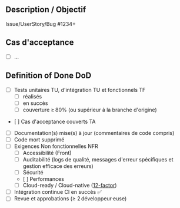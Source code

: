 Description / Objectif
----------------------

Issue/UserStory/Bug #1234+

Cas d'acceptance
----------------

- [ ] …

Definition of Done <abbr>DoD</abbr>
-----------------------------------

- [ ] Tests unitaires <abbr>TU</abbr>, d'intégration <abbr>TU</abbr> et fonctionnels <abbr>TF</abbr>
  - [ ] réalisés
  - [ ] en succès
  - [ ] couverture ≥ 80% (ou supérieur à la branche d'origine)
- [ ] Cas d'acceptance couverts <abbr>TA</abbr>
- [ ] Documentation(s) mise(s) à jour (commentaires de code compris)
- [ ] Code mort supprimé
- [ ] Exigences Non fonctionnelles <abbr>NFR</abbr>
  - [ ] Accessibilité (Front)
  - [ ] Auditabilité (logs de qualité, messages d'erreur spécifiques
        et gestion efficace des erreurs)
  - [ ] Sécurité
  - [ ] Performances
  - [ ] Cloud-ready / Cloud-native ([12-factor](https://12factor.net/fr/))
- [ ] Intégration continue <abbr>CI</abbr> en succès ✅
- [ ] Revue et approbations (≥ 2 développeur·euse)
